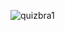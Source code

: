![quizbra1](https://user-images.githubusercontent.com/39131808/77686345-93d39900-6f7b-11ea-8bfc-2bd4d1de25a1.png)
